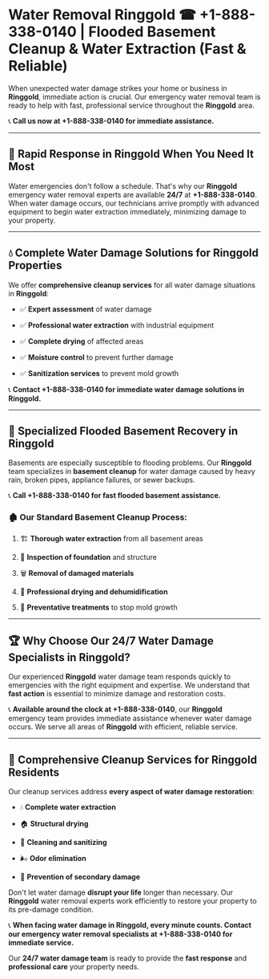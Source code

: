 # Water Removal Ringgold ☎ +1-888-338-0140 | Flooded Basement Cleanup & Water Extraction (Fast & Reliable)

When unexpected water damage strikes your home or business in **Ringgold**, immediate action is crucial. Our emergency water removal team is ready to help with fast, professional service throughout the **Ringgold** area. 

📞 **Call us now at +1-888-338-0140 for immediate assistance.**
---
## 🚀 Rapid Response in Ringgold When You Need It Most
Water emergencies don't follow a schedule. That's why our **Ringgold** emergency water removal experts are available **24/7** at **+1-888-338-0140**. When water damage occurs, our technicians arrive promptly with advanced equipment to begin water extraction immediately, minimizing damage to your property.
---
## 💧 Complete Water Damage Solutions for Ringgold Properties
We offer **comprehensive cleanup services** for all water damage situations in **Ringgold**:
- ✅ **Expert assessment** of water damage  
- ✅ **Professional water extraction** with industrial equipment  
- ✅ **Complete drying** of affected areas  
- ✅ **Moisture control** to prevent further damage  
- ✅ **Sanitization services** to prevent mold growth  
📞 **Contact +1-888-338-0140 for immediate water damage solutions in Ringgold.**
---
## 🌊 Specialized Flooded Basement Recovery in Ringgold
Basements are especially susceptible to flooding problems. Our **Ringgold** team specializes in **basement cleanup** for water damage caused by heavy rain, broken pipes, appliance failures, or sewer backups. 
📞 **Call +1-888-338-0140 for fast flooded basement assistance.**
### 🏚️ Our Standard Basement Cleanup Process:
1. 🏗️ **Thorough water extraction** from all basement areas  
2. 🔎 **Inspection of foundation** and structure  
3. 🗑️ **Removal of damaged materials**  
4. 💨 **Professional drying and dehumidification**  
5. 🚫 **Preventative treatments** to stop mold growth  
---
## 🏆 Why Choose Our 24/7 Water Damage Specialists in Ringgold?
Our experienced **Ringgold** water damage team responds quickly to emergencies with the right equipment and expertise. We understand that **fast action** is essential to minimize damage and restoration costs.
📞 **Available around the clock at +1-888-338-0140**, our **Ringgold** emergency team provides immediate assistance whenever water damage occurs. We serve all areas of **Ringgold** with efficient, reliable service.
---
## 🧹 Comprehensive Cleanup Services for Ringgold Residents
Our cleanup services address **every aspect of water damage restoration**:
- 💧 **Complete water extraction**  
- 🏠 **Structural drying**  
- 🧼 **Cleaning and sanitizing**  
- 🌬️ **Odor elimination**  
- 🚫 **Prevention of secondary damage**  
Don't let water damage **disrupt your life** longer than necessary. Our **Ringgold** water removal experts work efficiently to restore your property to its pre-damage condition.
📞 **When facing water damage in Ringgold, every minute counts. Contact our emergency water removal specialists at +1-888-338-0140 for immediate service.**
Our **24/7 water damage team** is ready to provide the **fast response** and **professional care** your property needs.
